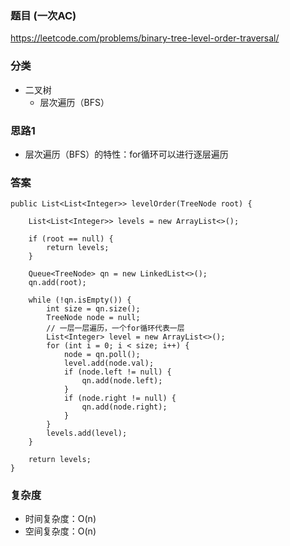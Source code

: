 ### 题目 (一次AC)
https://leetcode.com/problems/binary-tree-level-order-traversal/

### 分类
* 二叉树
    * 层次遍历（BFS）

### 思路1
* 层次遍历（BFS）的特性：for循环可以进行逐层遍历

### 答案
```
public List<List<Integer>> levelOrder(TreeNode root) {

    List<List<Integer>> levels = new ArrayList<>();
    
    if (root == null) {
        return levels;
    }
    
    Queue<TreeNode> qn = new LinkedList<>();
    qn.add(root);
    
    while (!qn.isEmpty()) {
        int size = qn.size();
        TreeNode node = null;
        // 一层一层遍历，一个for循环代表一层
        List<Integer> level = new ArrayList<>();
        for (int i = 0; i < size; i++) {
            node = qn.poll();
            level.add(node.val);
            if (node.left != null) {
                qn.add(node.left);
            }
            if (node.right != null) {
                qn.add(node.right);
            }
        }
        levels.add(level);
    }
    
    return levels;
}
```

### 复杂度
* 时间复杂度：O(n)
* 空间复杂度：O(n)
